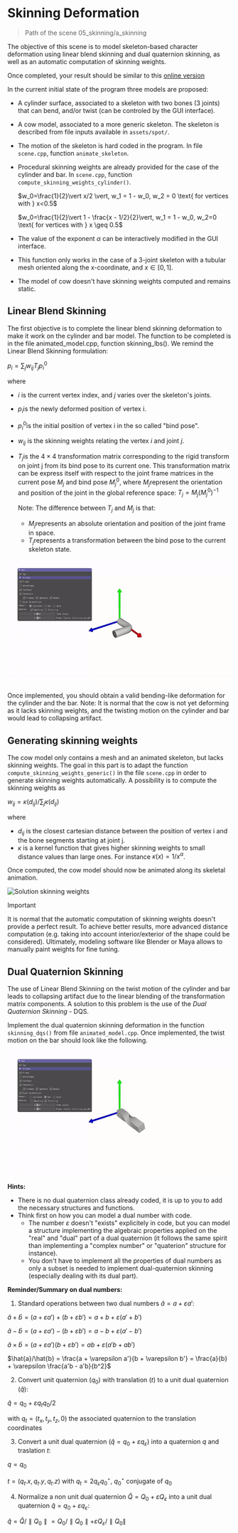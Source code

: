 # Skinning Deformation

> Path of the scene 05_skinning/a_skinning

The objective of this scene is to model skeleton-based character deformation using linear blend skinning and dual quaternion skinning, as well as an automatic computation of skinning weights. 

Once completed, your result should be similar to this [online version](https://imagecomputing.net/course/2023_2024/inf585/lab/content/06_skinning/web/index.html)

In the current initial state of the program three models are proposed:
- A cylinder surface, associated to a skeleton with two bones (3 joints) that can bend, and/or twist (can be controled by the GUI interface).
- A cow model, associated to a more generic skeleton. The skeleton is described from file inputs available in `assets/spot/`.
- The motion of the skeleton is hard coded in the program. In file `scene.cpp`, function `animate_skeleton`.
- Procedural skinning weights are already provided for the case of the cylinder and bar. In `scene.cpp`, function `compute_skinning_weights_cylinder()`.

    $w_0=\frac{1}{2}\vert x/2 \vert, w_1 = 1 - w_0, w_2 = 0 \text{ for vertices with } x<0.5$

    $w_0=\frac{1}{2}\vert 1 - \frac{x - 1/2}{2}\vert, w_1 = 1 - w_0, w_2=0 \text{ for vertices with } x \geq 0.5$

- The value of the exponent $\alpha$ can be interactively modified in the GUI interface.
- This function only works in the case of a 3-joint skeleton with a tubular mesh oriented along the x-coordinate, and $x\in[0,1]$.
- The model of cow doesn't have skinning weights computed and remains static.

## Linear Blend Skinning

The first objective is to complete the linear blend skinning deformation to make it work on the cylinder and bar model. The function to be completed is in the file animated_model.cpp, function skinning_lbs().
We remind the Linear Blend Skinning formulation: 

$p_i=\sum_j w_{ij} T_j p_i^0$​

where

- $i$ is the current vertex index, and $j$ varies over the skeleton's joints.
- $p_i$​ is the newly deformed position of vertex i.
- $p_i^0$​ is the initial position of vertex i in the so called "bind pose".
- $w_{ij}$​ is the skinning weights relating the vertex $i$ and joint $j$.
- $T_j$​ is the $4\times 4$ transformation matrix corresponding to the rigid transform on joint j from its bind pose to its current one.
  This transformation matrix can be express itself with respect to the joint frame matrices in the current pose $M_j$​ and bind pose $M_j^0$​, where $M_j$​ represent the orientation and position of the joint in the global reference space:
  $T_j = M_j (M_j^0)^{−1}$

  Note: The difference between $T_j$​ and $M_j$ is that:
    - $M_j$​ represents an absolute orientation and position of the joint frame in space.
    - $T_j$​ represents a transformation between the bind pose to the current skeleton state.

![Solution lbs](sollbs.gif)

Once implemented, you should obtain a valid bending-like deformation for the cylinder and the bar.
Note: It is normal that the cow is not yet deforming as it lacks skinning weights, and the twisting motion on the cylinder and bar would lead to collapsing artifact.

## Generating skinning weights

The cow model only contains a mesh and an animated skeleton, but lacks skinning weights. The goal in this part is to adapt the function `compute_skinning_weights_generic()` in the file `scene.cpp` in order to generate skinning weights automatically. A possibility is to compute the skinning weights as 

$w_{ij}=\kappa(d_{ij})/\sum_j \kappa(d_{ij})$

where

- $d_{ij}$​ is the closest cartesian distance between the position of vertex i and the bone segments starting at joint j.
- $\kappa$ is a kernel function that gives higher skinning weights to small distance values than large ones. For instance $\kappa(x)=1/x^{\alpha}$.

Once computed, the cow model should now be animated along its skeletal animation.

![Solution skinning weights](solskinningw.gif)

> [!IMPORTANT]
> It is normal that the automatic computation of skinning weights doesn't provide a perfect result. To achieve better results, more advanced distance computation (e.g. taking into account interior/exterior of the shape could be considered). Ultimately, modeling software like Blender or Maya allows to manually paint weights for fine tuning.

## Dual Quaternion Skinning

The use of Linear Blend Skinning on the twist motion of the cylinder and bar leads to collapsing artifact due to the linear blending of the transformation matrix components. A solution to this problem is the use of the *Dual Quaternion Skinning* - DQS.

Implement the dual quaternion skinning deformation in the function `skinning_dqs()` from file `animated_model.cpp`. Once implemented, the twist motion on the bar should look like the following.

![Solution DQS](soldqs.gif)

**Hints:**
- There is no dual quaternion class already coded, it is up to you to add the necessary structures and functions.
- Think first on how you can model a dual number with code.
    - The number $\varepsilon$ doesn't "exists" explicitely in code, but you can model a structure implementing the algebraic properties applied on the "real" and "dual" part of a dual quaternion (it follows the same spirit than implementing a "complex number" or "quaterion" structure for instance).
    - You don't have to implement all the properties of dual numbers as only a subset is needed to implement dual-quaternion skinning (especially dealing with its dual part).

**Reminder/Summary on dual numbers:**

1) Standard operations between two dual numbers $\hat{a} = a + \varepsilon a'$:

$\hat{a} + \hat{b} = (a + \varepsilon a') + (b + \varepsilon b') = a + b + \varepsilon (a' + b')$

$\hat{a} - \hat{b} = (a + \varepsilon a') - (b + \varepsilon b') = a - b + \varepsilon (a' - b')$

$\hat{a} \times \hat{b} = (a + \varepsilon a')(b + \varepsilon b') = ab + \varepsilon (a'b + ab')$

$\hat{a}/\hat{b} = \frac{a + \varepsilon a'}{b + \varepsilon b'} = \frac{a}{b} + \varepsilon \frac{a'b - a'b}{b^2}$

2) Convert unit quaternion $(q_0)$ with translation $(t)$ to  a unit dual quaternion $(\hat{q})$:

$\hat{q} = q_0 + \varepsilon q_t q_0 / 2$

with $q_t = (t_x, t_y, t_z, 0)$ the associated quaternion to the translation coordinates

3) Convert a unit dual quaternion $(\hat{q} = q_0  + \varepsilon q_{\varepsilon})$ into a quaternion $q$ and traslation $t$:

$q = q_0$

$t = (q_t.x, q_t.y, q_t.z)$ with $q_t = 2q_{\varepsilon}q_0^{\star}$, $q_0^{\star}$ conjugate of $q_0$

4) Normalize a non unit dual quaternion $\hat{Q} = Q_0 + \varepsilon Q_{\varepsilon}$ into a unit dual quaternion $\hat{q} = q_0 + \varepsilon q_{\varepsilon}$:

$\hat{q}=\hat{Q}/\parallel Q_0\parallel = Q_0/\parallel Q_0 \parallel + \varepsilon Q_{\varepsilon}/\parallel Q_0 \parallel$
